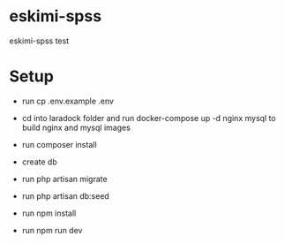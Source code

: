 # eskimi-spss
eskimi-spss test

# Setup 

- run cp .env.example .env

- cd into laradock folder and run docker-compose up -d nginx mysql to build nginx and mysql images


- run composer install

- create db

- run php artisan migrate

- run php artisan db:seed 

- run npm install

- run npm run dev
